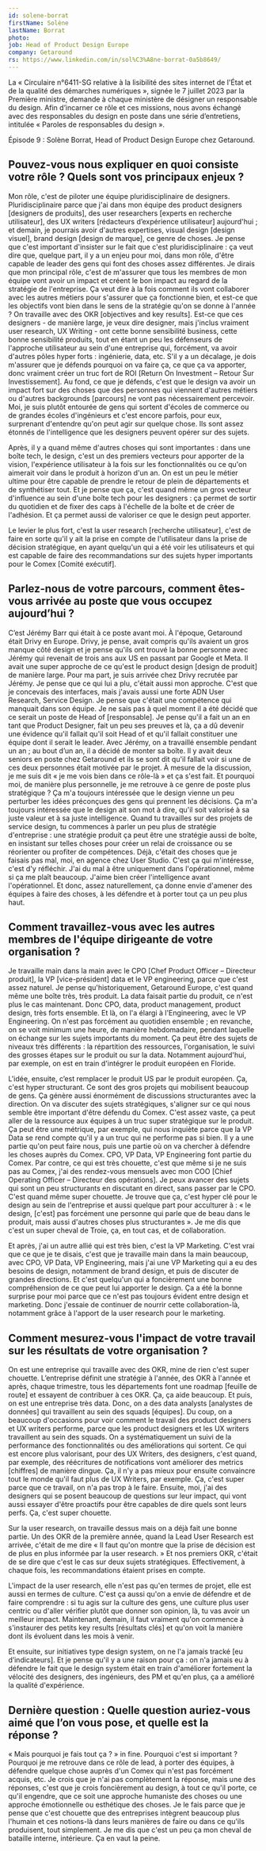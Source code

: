```yaml
---
id: solene-borrat
firstName: Solène
lastName: Borrat
photo:
job: Head of Product Design Europe
company: Getaround
rs: https://www.linkedin.com/in/sol%C3%A8ne-borrat-0a5b8649/
---
```


<p class="fr-text--lead">La «&nbsp;Circulaire n°6411-SG relative à la lisibilité des sites internet de l'État et de la qualité des démarches numériques&nbsp;», signée le 7 juillet 2023 par la Première ministre, demande à chaque ministère de désigner un responsable du design. Afin d’incarner ce rôle et ces missions, nous avons échangé avec des responsables du design en poste dans une série d’entretiens, intitulée «&nbsp;Paroles de responsables du design&nbsp;». 
  
Épisode 9&nbsp;: Solène Borrat, <span lang="en">Head of Product Design Europe<span lang="en"> chez Getaround.</p>

<h2 class="fr-h6">Pouvez-vous nous expliquer en quoi consiste votre rôle&nbsp;? Quels sont vos principaux enjeux&nbsp;?</h2>

Mon rôle, c'est de piloter une équipe pluridisciplinaire de designers. Pluridisciplinaire parce que j'ai dans mon équipe des product designers [designers de produits], des user researchers [experts en recherche utilisateur], des UX writers [rédacteurs d’expérience utilisateur] aujourd'hui ; et demain, je pourrais avoir d'autres expertises, visual design [design visuel], brand design [design de marque], ce genre de choses. Je pense que c'est important d'insister sur le fait que c'est pluridisciplinaire : ça veut dire que, quelque part, il y a un enjeu pour moi, dans mon rôle, d'être capable de leader des gens qui font des choses assez différentes. Je dirais que mon principal rôle, c'est de m'assurer que tous les membres de mon équipe vont avoir un impact et créent le bon impact au regard de la stratégie de l'entreprise. Ça veut dire à la fois comment ils vont collaborer avec les autres métiers pour s'assurer que ça fonctionne bien, et est-ce que les objectifs vont bien dans le sens de la stratégie qu'on se donne à l'année ? On travaille avec des OKR [objectives and key results]. Est-ce que ces designers - de manière large, je veux dire designer, mais j'inclus vraiment user research, UX Writing - ont cette bonne sensibilité business, cette bonne sensibilité produits, tout en étant un peu les défenseurs de l'approche utilisateur au sein d'une entreprise qui, forcément, va avoir d'autres pôles hyper forts : ingénierie, data, etc. S'il y a un décalage, je dois m'assurer que je défends pourquoi on va faire ça, ce que ça va apporter, donc vraiment créer un truc fort de ROI [Return On Investment – Retour Sur Investissement]. Au fond, ce que je défends, c'est que le design va avoir un impact fort sur des choses que des personnes qui viennent d'autres métiers ou d'autres backgrounds [parcours] ne vont pas nécessairement percevoir. Moi, je suis plutôt entourée de gens qui sortent d'écoles de commerce ou de grandes écoles d'ingénieurs et c'est encore parfois, pour eux, surprenant d'entendre qu'on peut agir sur quelque chose. Ils sont assez étonnés de l'intelligence que les designers peuvent opérer sur des sujets.

Après, il y a quand même d'autres choses qui sont importantes : dans une boîte tech, le design, c'est un des premiers vecteurs pour apporter de la vision, l'expérience utilisateur à la fois sur les fonctionnalités ou ce qu'on aimerait voir dans le produit à horizon d'un an. On est un peu le métier ultime pour être capable de prendre le retour de plein de départements et de synthétiser tout. Et je pense que ça, c'est quand même un gros vecteur d'influence au sein d'une boîte tech pour les designers : ça permet de sortir du quotidien et de fixer des caps à l'échelle de la boîte et de créer de l'adhésion. Et ça permet aussi de valoriser ce que le design peut apporter.

Le levier le plus fort, c'est la user research [recherche utilisateur], c'est de faire en sorte qu'il y ait la prise en compte de l'utilisateur dans la prise de décision stratégique, en ayant quelqu'un qui a été voir les utilisateurs et qui est capable de faire des recommandations sur des sujets hyper importants pour le Comex [Comité exécutif].

<h2 class="fr-h6">Parlez-nous de votre parcours, comment êtes-vous arrivée au poste que vous occupez aujourd’hui&nbsp;?</h2>

C’est Jérémy Barr qui était à ce poste avant moi. À l'époque, Getaround était Drivy en Europe. Drivy, je pense, avait compris qu'ils avaient un gros manque côté design et je pense qu'ils ont trouvé la bonne personne avec Jérémy qui revenait de trois ans aux US en passant par Google et Meta. Il avait une super approche de ce qu'est le product design [design de produit] de manière large. Pour ma part, je suis arrivée chez Drivy recrutée par Jérémy. Je pense que ce qui lui a plu, c'était aussi mon approche. C'est que je concevais des interfaces, mais j'avais aussi une forte ADN User Research, Service Design. Je pense que c'était une compétence qui manquait dans son équipe. Je ne sais pas à quel moment il a été décidé que ce serait un poste de Head of [responsable]. Je pense qu'il a fait un an en tant que Product Designer, fait un peu ses preuves et là, ça a dû devenir une évidence qu'il fallait qu'il soit Head of et qu'il fallait constituer une équipe dont il serait le leader. Avec Jérémy, on a travaillé ensemble pendant un an ; au bout d’un an, il a décidé de monter sa boîte. Il y avait deux seniors en poste chez Getaround et ils se sont dit qu'il fallait voir si une de ces deux personnes était motivée par le projet. À mesure de la discussion, je me suis dit « je me vois bien dans ce rôle-là » et ça s'est fait.
Et pourquoi moi, de manière plus personnelle, je me retrouve à ce genre de poste plus stratégique ? Ça m'a toujours intéressée que le design vienne un peu perturber les idées préconçues des gens qui prennent les décisions. Ça m'a toujours intéressée que le design ait son mot à dire, qu'il soit valorisé à sa juste valeur et à sa juste intelligence. Quand tu travailles sur des projets de service design, tu commences à parler un peu plus de stratégie d'entreprise : une stratégie produit ça peut être une stratégie aussi de boîte, en insistant sur telles choses pour créer un relai de croissance ou se réorienter ou profiter de compétences. Déjà, c'était des choses que je faisais pas mal, moi, en agence chez User Studio. C'est ça qui m'intéresse, c'est d'y réfléchir. J'ai du mal à être uniquement dans l'opérationnel, même si ça me plaît beaucoup. J'aime bien créer l'intelligence avant l'opérationnel. Et donc, assez naturellement, ça donne envie d'amener des équipes à faire des choses, à les défendre et à porter tout ça un peu plus haut.

<h2 class="fr-h6">Comment travaillez-vous avec les autres membres de l'équipe dirigeante de votre organisation&nbsp;?</h2>

Je travaille main dans la main avec le CPO [Chef Product Officer – Directeur produit], la VP [vice-président] data et le VP engineering, parce que c'est assez naturel. Je pense qu'historiquement, Getaround Europe, c'est quand même une boîte très, très produit. La data faisait partie du produit, ce n'est plus le cas maintenant. Donc CPO, data, product management, product design, très forts ensemble. Et là, on l'a élargi à l'Engineering, avec le VP Engineering. On n'est pas forcément au quotidien ensemble ; en revanche, on se voit minimum une heure, de manière hebdomadaire, pendant laquelle on échange sur les sujets importants du moment. Ça peut être des sujets de niveaux très différents : la répartition des ressources, l'organisation, le suivi des grosses étapes sur le produit ou sur la data. Notamment aujourd'hui, par exemple, on est en train d'intégrer le produit européen en Floride. 

L'idée, ensuite, c’est remplacer le produit US par le produit européen. Ça, c'est hyper structurant. Ce sont des gros projets qui mobilisent beaucoup de gens. Ça génère aussi énormément de discussions structurantes avec la direction. On va discuter des sujets stratégiques, s'aligner sur ce qui nous semble être important d'être défendu du Comex. C'est assez vaste, ça peut aller de la ressource aux équipes à un truc super stratégique sur le produit. Ça peut être une métrique, par exemple, qui nous inquiète parce que la VP Data se rend compte qu'il y a un truc qui ne performe pas si bien. Il y a une partie qu'on peut faire nous, puis une partie où on va chercher à défendre les choses auprès du Comex. CPO, VP Data, VP Engineering font partie du Comex. Par contre, ce qui est très chouette, c'est que même si je ne suis pas au Comex, j'ai des rendez-vous mensuels avec mon COO [Chief Operating Officer – Directeur des opérations]. Je peux avancer des sujets qui sont un peu structurants en discutant en direct, sans passer par le CPO. C'est quand même super chouette. Je trouve que ça, c'est hyper clé pour le design au sein de l'entreprise et aussi quelque part pour acculturer à : « le design, [c'est] pas forcément une personne qui parle que de beau dans le produit, mais aussi d'autres choses plus structurantes ». Je me dis que c'est un super cheval de Troie, ça, en tout cas, et de collaboration.

Et après, j'ai un autre allié qui est très bien, c'est la VP Marketing. C'est vrai que ce que je te disais, c'est que je travaille main dans la main beaucoup, avec CPO, VP Data, VP Engineering, mais j'ai une VP Marketing qui a eu des besoins de design, notamment de brand design, et puis de discuter de grandes directions. Et c'est quelqu'un qui a foncièrement une bonne compréhension de ce que peut lui apporter le design. Ça a été la bonne surprise pour moi parce que ce n'est pas toujours évident entre design et marketing. Donc j'essaie de continuer de nourrir cette collaboration-là, notamment grâce à l'apport de la user research pour le marketing.

<h2 class="fr-h6">Comment mesurez-vous l'impact de votre travail sur les résultats de votre organisation&nbsp;?</h2>

On est une entreprise qui travaille avec des OKR, mine de rien c'est super chouette. L’entreprise définit une stratégie à l'année, des OKR à l'année et après, chaque trimestre, tous les départements font une roadmap [feuille de route] et essayent de contribuer à ces OKR. Ça, ça aide beaucoup. Et puis, on est une entreprise très data. Donc, on a des data analysts [analystes de données] qui travaillent au sein des squads [équipes]. Du coup, on a beaucoup d'occasions pour voir comment le travail des product designers et UX writers performe, parce que les product designers et les UX writers travaillent au sein des squads. On a systématiquement un suivi de la performance des fonctionnalités ou des améliorations qui sortent. Ce qui est encore plus valorisant, pour des UX Writers, des designers, c'est quand, par exemple, des réécritures de notifications vont améliorer des metrics [chiffres] de manière dingue. Ça, il n'y a pas mieux pour ensuite convaincre tout le monde qu'il faut plus de UX Writers, par exemple. Ça, c'est super parce que ce travail, on n'a pas trop à le faire. Ensuite, moi, j'ai des designers qui se posent beaucoup de questions sur leur impact, qui vont aussi essayer d'être proactifs pour être capables de dire quels sont leurs perfs. Ça, c'est super chouette.

Sur la user research, on travaille dessus mais on a déjà fait une bonne partie. Un des OKR de la première année, quand la Lead User Research est arrivée, c'était de me dire « Il faut qu'on montre que la prise de décision est de plus en plus informée par la user research. » Et nos premiers OKR, c'était de se dire que c'est le cas sur deux sujets stratégiques. Effectivement, à chaque fois, les recommandations étaient prises en compte.

L'impact de la user research, elle n'est pas qu'en termes de projet, elle est aussi en termes de culture. C'est ça aussi qu'on a envie de défendre et de faire comprendre : si tu agis sur la culture des gens, une culture plus user centric ou d'aller vérifier plutôt que donner son opinion, là, tu vas avoir un meilleur impact. Maintenant, demain, il faut vraiment qu'on commence à s'instaurer des petits key results [résultats clés] et qu'on voit la manière dont ils évoluent dans les mois à venir.

Et ensuite, sur initiatives type design system, on ne l'a jamais tracké [eu d’indicateurs]. Et je pense qu'il y a une raison pour ça : on n'a jamais eu à défendre le fait que le design system était en train d'améliorer fortement la vélocité des designers, des ingénieurs, des PM et qu'en plus, ça a amélioré la qualité d'expérience.

<h2 class="fr-h6">Dernière question&nbsp;: Quelle question auriez-vous aimé que l’on vous pose, et quelle est la réponse&nbsp;?</h2>

« Mais pourquoi je fais tout ça ? » in fine. Pourquoi c'est si important ? Pourquoi je me retrouve dans ce rôle de lead, à porter des équipes, à défendre quelque chose auprès d'un Comex qui n'est pas forcément acquis, etc. Je crois que je n'ai pas complètement la réponse, mais une des réponses, c'est que je crois foncièrement au design, à tout ce qu'il porte, ce qu'il engendre, que ce soit une approche humaniste des choses ou une approche émotionnelle ou esthétique des choses. Je le fais parce que je pense que c'est chouette que des entreprises intègrent beaucoup plus l'humain et ces notions-là dans leurs manières de faire ou dans ce qu'ils produisent, tout simplement. Je me dis que c'est un peu ça mon cheval de bataille interne, intérieure. Ça en vaut la peine.
